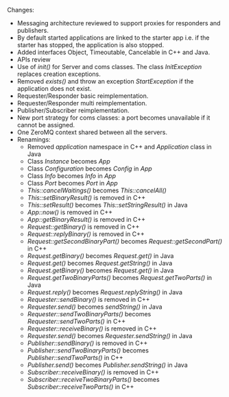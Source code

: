 Changes:
* Messaging architecture reviewed to support proxies for responders and publishers.
* By default started applications are linked to the starter app i.e. if the starter has stopped, the application is also stopped.
* Added interfaces Object, Timeoutable, Cancelable in C++ and Java.
* APIs review
* Use of *init()* for Server and coms classes. The class *InitException* replaces creation exceptions.
* Removed *exists()*  and throw an exception *StartException* if the application does not exist.
* Requester/Responder basic reimplementation.
* Requester/Responder multi reimplementation.
* Publisher/Subscriber reimplementation.
* New port strategy for coms classes: a port becomes unavailable if it cannot be assigned.
* One ZeroMQ context shared between all the servers.
* Renamings:
  - Removed *application* namespace in C++ and *Application* class in Java
  - Class *Instance* becomes *App*
  - Class *Configuration* becomes *Config* in *App*
  - Class *Info* becomes *Info* in *App*
  - Class *Port* becomes *Port* in *App*
  - *This::cancelWaitings()* becomes *This::cancelAll()*
  - *This::setBinaryResult()* is removed in C++
  - *This::setResult()* becomes *This::setStringResult()* in Java
  - *App::now()* is removed in C++
  - *App::getBinaryResult()* is removed in C++
  - *Request::getBinary()* is removed in C++
  - *Request::replyBinary()* is removed in C++
  - *Request::getSecondBinaryPart()* becomes *Request::getSecondPart()* in C++
  - *Request.getBinary()* becomes *Request.get()* in Java
  - *Request.get()* becomes *Request.getString()* in Java
  - *Request.getBinary()* becomes *Request.get()* in Java
  - *Request.getTwoBinaryParts()* becomes *Request.getTwoParts()* in Java
  - *Request.reply()* becomes *Request.replyString()* in Java
  - *Requester::sendBinary()* is removed in C++
  - *Requester.send()* becomes *sendString()* in Java
  - *Requester::sendTwoBinaryParts()* becomes *Requester::sendTwoParts()* in C++
  - *Requester::receiveBinary()* is removed in C++
  - *Requester.send()* becomes *Requester.sendString()* in Java
  - *Publisher::sendBinary()* is removed in C++
  - *Publisher::sendTwoBinaryParts()* becomes *Publisher::sendTwoParts()* in C++
  - *Publisher.send()* becomes *Publisher.sendString()* in Java
  - *Subscriber::receiveBinary()* is removed in C++
  - *Subscriber::receiveTwoBinaryParts()* becomes *Subscriber::receiveTwoParts()* in C++